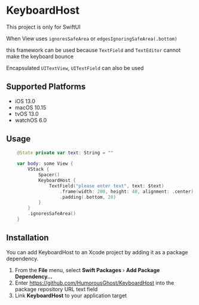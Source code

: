 # KeyboardHost

This project is only for SwiftUI

When View uses `ignoresSafeArea` or `edgesIgnoringSafeArea(.bottom)`

this framework can be used because `TextField` and `TextEditor` cannot make the keyboard bounce

Encapsulated `UITextView`, `UITextField` can also be used


## Supported Platforms

* iOS 13.0
* macOS 10.15
* tvOS 13.0
* watchOS 6.0

## Usage

```swift
    @State private var text: String = ""
    
    var body: some View {
        VStack {
            Spacer()
            KeyboardHost {
                TextField("please enter text", text: $text)
                    .frame(width: 200, height: 40, alignment: .center)
                    .padding(.bottom, 20)
            }
        }
        .ignoresSafeArea()
    }
```

## Installation

You can add KeyboardHost to an Xcode project by adding it as a package dependency.

1. From the **File** menu, select **Swift Packages** › **Add Package Dependency…**
2. Enter https://github.com/HumorousGhost/KeyboardHost into the package repository URL text field
3. Link **KeyboardHost** to your application target
